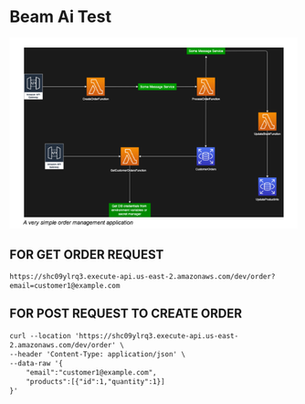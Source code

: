 # Beam Ai Test

![](image.png)

## FOR GET ORDER REQUEST 
    https://shc09ylrq3.execute-api.us-east-2.amazonaws.com/dev/order?email=customer1@example.com


## FOR POST REQUEST TO CREATE ORDER
```
curl --location 'https://shc09ylrq3.execute-api.us-east-2.amazonaws.com/dev/order' \
--header 'Content-Type: application/json' \
--data-raw '{
    "email":"customer1@example.com",
    "products":[{"id":1,"quantity":1}]
}'
```